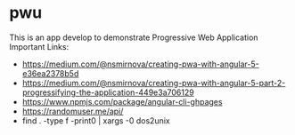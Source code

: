 # pwu
This is an app develop to demonstrate Progressive Web Application
Important Links:
* https://medium.com/@nsmirnova/creating-pwa-with-angular-5-e36ea2378b5d
* https://medium.com/@nsmirnova/creating-pwa-with-angular-5-part-2-progressifying-the-application-449e3a706129
* https://www.npmjs.com/package/angular-cli-ghpages
* https://randomuser.me/api/
* find . -type f -print0 | xargs -0 dos2unix
